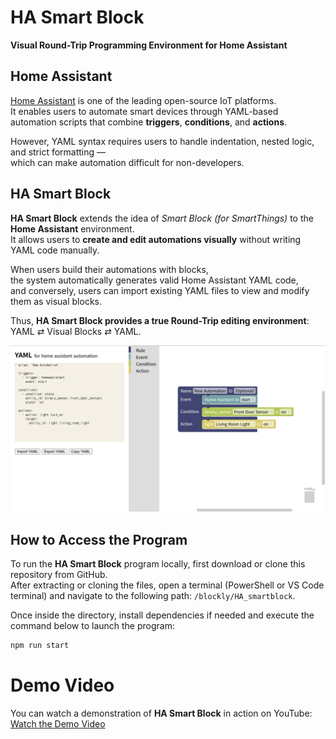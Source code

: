 # HA Smart Block  
**Visual Round-Trip Programming Environment for Home Assistant**  




## Home Assistant
[Home Assistant](https://www.home-assistant.io/) is one of the leading open-source IoT platforms.  
It enables users to automate smart devices through YAML-based automation scripts that combine **triggers**, **conditions**, and **actions**.

However, YAML syntax requires users to handle indentation, nested logic, and strict formatting —  
which can make automation difficult for non-developers.




## HA Smart Block
**HA Smart Block** extends the idea of *Smart Block (for SmartThings)* to the **Home Assistant** environment.  
It allows users to **create and edit automations visually** without writing YAML code manually.

When users build their automations with blocks,  
the system automatically generates valid Home Assistant YAML code,  
and conversely, users can import existing YAML files to view and modify them as visual blocks.

Thus, **HA Smart Block provides a true Round-Trip editing environment**:  
YAML ⇄ Visual Blocks ⇄ YAML.

![HA Block](https://github.com/seomihyeons/HA_smartblock/blob/main/ha_smartblock.png)

## How to Access the Program

To run the **HA Smart Block** program locally, first download or clone this repository from GitHub.  
After extracting or cloning the files, open a terminal (PowerShell or VS Code terminal) and navigate to the following path: `/blockly/HA_smartblock`.

Once inside the directory, install dependencies if needed and execute the command below to launch the program:  
```bash
npm run start
```


# Demo Video

You can watch a demonstration of **HA Smart Block** in action on YouTube:  
[Watch the Demo Video](https://youtu.be/jua_SjaCClo?si=6nmnx814JoCcibmV)
